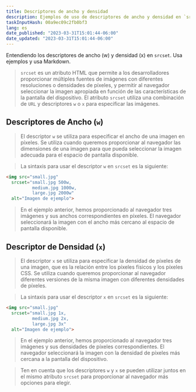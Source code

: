 ```yaml
---
title: Descriptores de ancho y densidad
description: Ejemplos de uso de descriptores de ancho y densidad en `srcset`
taskInputHash: 00a9ec09c2fb0bf3
lang: es
date_published: "2023-03-31T15:01:44-06:00"
date_updated: "2023-03-31T15:01:44-06:00"
---
```

Entendiendo los descriptores de ancho (w) y densidad (x) en `srcset`. Usa ejemplos y usa Markdown.

> `srcset` es un atributo HTML que permite a los desarrolladores proporcionar múltiples fuentes de imágenes con diferentes resoluciones o densidades de píxeles, y permitir al navegador seleccionar la imagen apropiada en función de las características de la pantalla del dispositivo. El atributo `srcset` utiliza una combinación de `URL` y descriptores `w` o `x` para especificar las imágenes.

## Descriptores de Ancho (`w`)

> El descriptor `w` se utiliza para especificar el ancho de una imagen en píxeles. Se utiliza cuando queremos proporcionar al navegador las dimensiones de una imagen para que pueda seleccionar la imagen adecuada para el espacio de pantalla disponible.

> La sintaxis para usar el descriptor `w` en `srcset` es la siguiente:

```html
<img src="small.jpg"
  srcset="small.jpg 500w,
          medium.jpg 1000w,
          large.jpg 2000w"
  alt="Imagen de ejemplo">
```

> En el ejemplo anterior, hemos proporcionado al navegador tres imágenes y sus anchos correspondientes en píxeles. El navegador seleccionará la imagen con el ancho más cercano al espacio de pantalla disponible.

## Descriptor de Densidad (`x`)

> El descriptor `x` se utiliza para especificar la densidad de píxeles de una imagen, que es la relación entre los píxeles físicos y los píxeles CSS. Se utiliza cuando queremos proporcionar al navegador diferentes versiones de la misma imagen con diferentes densidades de píxeles.

> La sintaxis para usar el descriptor `x` en `srcset` es la siguiente:

```html
<img src="small.jpg"
  srcset="small.jpg 1x,
          medium.jpg 2x,
          large.jpg 3x"
  alt="Imagen de ejemplo">
```

> En el ejemplo anterior, hemos proporcionado al navegador tres imágenes y sus densidades de píxeles correspondientes. El navegador seleccionará la imagen con la densidad de píxeles más cercana a la pantalla del dispositivo.

> Ten en cuenta que los descriptores `w` y `x` se pueden utilizar juntos en el mismo atributo `srcset` para proporcionar al navegador más opciones para elegir.
